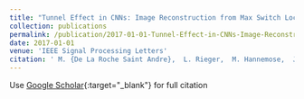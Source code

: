 ```yaml
---
title: "Tunnel Effect in CNNs: Image Reconstruction from Max Switch Locations"
collection: publications
permalink: /publication/2017-01-01-Tunnel-Effect-in-CNNs-Image-Reconstruction-from-Max-Switch-Locations
date: 2017-01-01
venue: 'IEEE Signal Processing Letters'
citation: ' M. {De La Roche Saint Andre},  L. Rieger,  M. Hannemose,  J. Kim, &quot;Tunnel Effect in CNNs: Image Reconstruction from Max Switch Locations.&quot; IEEE Signal Processing Letters, 2017.'
---
```

Use [Google Scholar](https://scholar.google.com/scholar?q=Tunnel+Effect+in+CNNs:+Image+Reconstruction+from+Max+Switch+Locations){:target="_blank"} for full citation